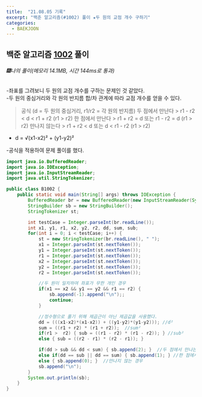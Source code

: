 ```yaml
---
title:  "21.08.05 기록"
excerpt: "백준 알고리즘(#1002) 풀이 ★두 원의 교점 개수 구하기"
categories:
  - BAEKJOON
---
```



## 백준 알고리즘 [1002](https://www.acmicpc.net/problem/1002) 풀이

###### 🎆나의 풀이(메모리 14.1MB, 시간 144ms로 통과) <br/>
-좌표를 그려보니 두 원의 교점 개수를 구하는 문제인 것 같았다.<br>
-두 원의 중심거리와 각 원의 반지름 합/차 관계에 따라 교점 개수를 얻을 수 있다.<br>
> 공식 (d = 두 원의 중심거리, r1/r2 = 각 원의 반지름)
두 점에서 만난다 > r1 - r2 < d < r1 + r2 (r1 > r2)
한 점에서 만난다 > r1 + r2 = d 또는 r1 - r2 = d (r1 > r2)
만나지 않는다 > r1 + r2 < d 또는 d < r1 - r2 (r1 > r2)
* d = √(x1-x2)² + (y1-y2)²

-공식을 적용하여 문제 풀이를 했다.<br>

  ```java
  import java.io.BufferedReader;
  import java.io.IOException;
  import java.io.InputStreamReader;
  import java.util.StringTokenizer;

  public class B1002 {
      public static void main(String[] args) throws IOException {
          BufferedReader br = new BufferedReader(new InputStreamReader(System.in));
          StringBuilder sb = new StringBuilder();
          StringTokenizer st;

          int testCase = Integer.parseInt(br.readLine());
          int x1, y1, r1, x2, y2, r2, dd, sum, sub;
          for(int i = 0; i < testCase; i++) {
              st = new StringTokenizer(br.readLine(), " ");
              x1 = Integer.parseInt(st.nextToken());
              y1 = Integer.parseInt(st.nextToken());
              r1 = Integer.parseInt(st.nextToken());
              x2 = Integer.parseInt(st.nextToken());
              y2 = Integer.parseInt(st.nextToken());
              r2 = Integer.parseInt(st.nextToken());

              //두 원이 일치하여 좌표가 무한 개인 경우
              if(x1 == x2 && y1 == y2 && r1 == r2) {
                  sb.append(-1).append("\n");;
                  continue;
              }

              //정수형으로 풀기 위해 제곱근이 아닌 제곱값을 사용했다.
              dd = (((x1-x2)*(x1-x2)) + ((y1-y2)*(y1-y2))); //d²
              sum = ((r1 + r2) * (r1 + r2));  //sum²
              if(r1 >  r2) { sub = ((r1 - r2) * (r1 - r2)); } //sub²
              else { sub = ((r2 - r1) * (r2 - r1)); }

              if(dd > sub && dd < sum) { sb.append(2); }  //두 점에서 만나는 경우
              else if(dd == sub || dd == sum) { sb.append(1); } //한 점에서 만나는 경우
              else { sb.append(0); }  //만나지 않는 경우
              sb.append("\n");
          }
          System.out.println(sb);
      }
  }
  ```
